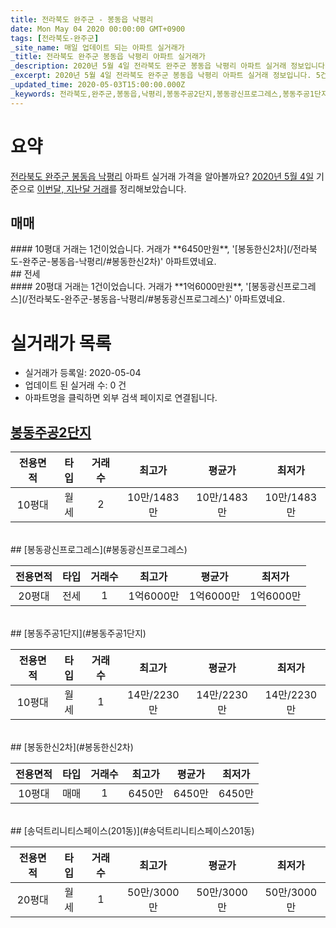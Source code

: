 ```yaml
---
title: 전라북도 완주군 - 봉동읍 낙평리
date: Mon May 04 2020 00:00:00 GMT+0900
tags: [전라북도-완주군]
_site_name: 매일 업데이트 되는 아파트 실거래가
_title: 전라북도 완주군 봉동읍 낙평리 아파트 실거래가
_description: 2020년 5월 4일 전라북도 완주군 봉동읍 낙평리 아파트 실거래 정보입니다. 5건 아파트 정보가 있습니다.
_excerpt: 2020년 5월 4일 전라북도 완주군 봉동읍 낙평리 아파트 실거래 정보입니다. 5건 아파트 정보가 있습니다.
_updated_time: 2020-05-03T15:00:00.000Z
_keywords: 전라북도,완주군,봉동읍,낙평리,봉동주공2단지,봉동광신프로그레스,봉동주공1단지,봉동한신2차,송덕트리니티스페이스(201동)
---
```





# 요약
<ins>전라북도 완주군 봉동읍 낙평리</ins> 아파트 실거래 가격을 알아볼까요? <ins>2020년 5월 4일</ins> 기준으로 <ins>이번달, 지난달 거래</ins>를 정리해보았습니다.

## 매매
<div class="container">
<div class="twelve columns" markdown="1">
#### 10평대
거래는 1건이었습니다. 거래가 **6450만원**, '[봉동한신2차](/전라북도-완주군-봉동읍-낙평리/#봉동한신2차)' 아파트였네요.
</div>
</div>
## 전세
<div class="container">
<div class="twelve columns" markdown="1">
#### 20평대
거래는 1건이었습니다. 거래가 **1억6000만원**, '[봉동광신프로그레스](/전라북도-완주군-봉동읍-낙평리/#봉동광신프로그레스)' 아파트였네요.
</div>
</div>



# 실거래가 목록
- 실거래가 등록일: 2020-05-04
- 업데이트 된 실거래 수: 0 건
- 아파트명을 클릭하면 외부 검색 페이지로 연결됩니다.

## [봉동주공2단지](#봉동주공2단지)

|전용면적|타입|거래수|최고가|평균가|최저가|
|:---:|:---:|:---:|:---:|:---:|:---:|
|10평대|<span class="deal-type-3">월세</span>|2|10만/1483만|10만/1483만|10만/1483만|

<br/>
## [봉동광신프로그레스](#봉동광신프로그레스)

|전용면적|타입|거래수|최고가|평균가|최저가|
|:---:|:---:|:---:|:---:|:---:|:---:|
|20평대|<span class="deal-type-2">전세</span>|1|1억6000만|1억6000만|1억6000만|

<br/>
## [봉동주공1단지](#봉동주공1단지)

|전용면적|타입|거래수|최고가|평균가|최저가|
|:---:|:---:|:---:|:---:|:---:|:---:|
|10평대|<span class="deal-type-3">월세</span>|1|14만/2230만|14만/2230만|14만/2230만|

<br/>
## [봉동한신2차](#봉동한신2차)

|전용면적|타입|거래수|최고가|평균가|최저가|
|:---:|:---:|:---:|:---:|:---:|:---:|
|10평대|<span class="deal-type-1">매매</span>|1|6450만|6450만|6450만|

<br/>
## [송덕트리니티스페이스(201동)](#송덕트리니티스페이스201동)

|전용면적|타입|거래수|최고가|평균가|최저가|
|:---:|:---:|:---:|:---:|:---:|:---:|
|20평대|<span class="deal-type-3">월세</span>|1|50만/3000만|50만/3000만|50만/3000만|

<br/>



